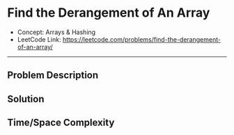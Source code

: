 # Find the Derangement of An Array

- Concept: Arrays & Hashing
- LeetCode Link: https://leetcode.com/problems/find-the-derangement-of-an-array/

---

## Problem Description

## Solution

## Time/Space Complexity

